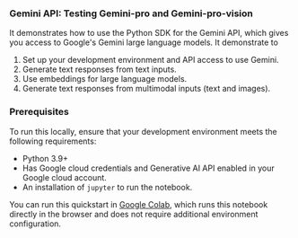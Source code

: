 ### Gemini API: Testing Gemini-pro and Gemini-pro-vision 

It demonstrates how to use the Python SDK for the Gemini API, which gives you access to Google's Gemini large language models. It demonstrate to
1. Set up your development environment and API access to use Gemini.
2. Generate text responses from text inputs.
5. Use embeddings for large language models.
3. Generate text responses from multimodal inputs (text and images).


### Prerequisites

To run this locally, ensure that your development environment meets the following requirements:

-  Python 3.9+
-  Has Google cloud credentials and Generative AI API enabled in your Google cloud account.
-  An installation of `jupyter` to run the notebook.

You can run this quickstart in [Google Colab](https://colab.research.google.com/github/google/generative-ai-docs/blob/main/site/en/tutorials/python_quickstart.ipynb), which runs this notebook directly in the browser and does not require additional environment configuration.

